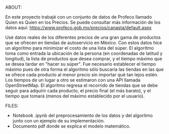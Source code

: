 
ABOUT: 

En este proyecto trabajé con un conjunto de datos de Profeco llamado Quien es Quien en los Precios. 
Se puede consultar más información de los datos aquí: https://www.profeco.gob.mx/precios/canasta/default.aspx

Usé datos reales de los diferentes precios de una gran gama de productos que se ofrecen en tiendas de autoservicio en México. Con estos datos hice un algoritmo para minimizar el costo de una lista del súper. El algoritmo toma como entrada la ubicación de la persona (en coordenadas de latitud y longitud), la lista de productos que desea comprar, y el tiempo máximo que se desea tardar en "hacer su súper". Fue necesario establecer el tiempo máximo pues de otra forma el algoritmo sólo buscaría las tiendas en las que se ofrece cada producto al menor precio sin importar qué tan lejos estén. Los tiempos de un lugar a otro se estimaron con una API llamada OpenStreetMap.
El algoritmo regresa el recorrido de tiendas que se debe seguir para adquirir cada producto, el precio final (el más barato), y el tiempo que tomará (menos del máximo establecido por el usuario). 


FILES:
- Notebook .ipynb del preprocesamiento de los datos y del algoritmo junto con un ejemplo de su implementación.
- Documento pdf donde se explica el modelo matemático.
